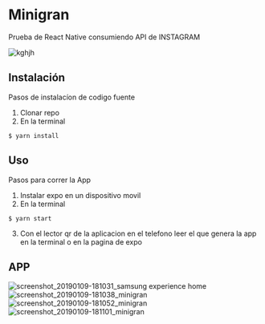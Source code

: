 # Minigran

Prueba de React Native consumiendo API de INSTAGRAM 

![kghjh](https://user-images.githubusercontent.com/32576306/50935290-8515ca80-1439-11e9-9d2f-6076364b607a.PNG)

## Instalación

Pasos de instalacíon de codigo fuente 
1. Clonar repo 
2. En la terminal 

`$ yarn install`

## Uso

Pasos para correr la App 
1. Instalar expo en un dispositivo movil 
2. En la terminal 

`$ yarn start`

3. Con el lector qr de la aplicacion en el telefono leer el que genera la app en la terminal o en la pagina de expo


## APP 

![screenshot_20190109-181031_samsung experience home](https://user-images.githubusercontent.com/32576306/50935623-9c08ec80-143a-11e9-9afd-e94b917e781a.jpg)
![screenshot_20190109-181038_minigran](https://user-images.githubusercontent.com/32576306/50935624-9ca18300-143a-11e9-85eb-ea11575c23a0.jpg)
![screenshot_20190109-181052_minigran](https://user-images.githubusercontent.com/32576306/50935625-9ca18300-143a-11e9-8518-26df102c3910.jpg)
![screenshot_20190109-181101_minigran](https://user-images.githubusercontent.com/32576306/50935626-9ca18300-143a-11e9-8bd9-9b51ff5dad36.jpg)
